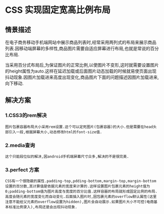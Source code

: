 # CSS 实现固定宽高比例布局

## 情景描述

  在电子商务移动手机端网站中展示商品列表时,经常采用两列式的布局来展示商品列表.因移动端屏幕的多样性,商品图片需要自适应屏幕进行布局,也就是常说的百分比布局.
  
  当采用百分式布局后,为保证图片的正常比例,以使图片不变形,这时就需要设置图片的height属性为auto.这样在延迟加载或后面图片动态加载的时候就易使页面出现抖动现象.因图片加载进来高度出现变化,商品图片下面的问题描述因图片加载进来,向下移动.
  
## 解决方案

### 1.CSS3的rem解决
    图片包裹容器布局大小采用rem设置.这个可以定死图片(包裹容器)的大小.但是需要在head头部引入一段,根据屏幕大小,动态修改html的font-size值.
    
### 2.media查询
    这个只能段位似的解决,因android手机端屏幕尺寸众多,解决的不是很完美.
    
### 3.perfect 方案

    CSS有一个很隐蔽的属性.padding-top,pdding-bottom,margin-top,margin-bottom设置的百分数,其计算值是依据元素的宽度来计算的.这样设置图片包裹元素的height值为0;padding-bottom值为图片高度与宽度的百分比值.这样容器的布局就形成固定比例的布局.高度会随元素的宽度变化而自动变化.后面插入图片时,因包裹元素的overflow默认属性(这里注意不能给父元素的overflow设置为hidden),图片会自动展示.如果图片大小不可控(电商基本标准比例录入),布局还是会出现抖动现象.
    
    
